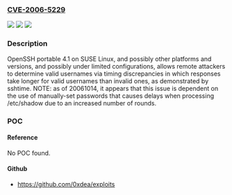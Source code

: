 ### [CVE-2006-5229](https://cve.mitre.org/cgi-bin/cvename.cgi?name=CVE-2006-5229)
![](https://img.shields.io/static/v1?label=Product&message=n%2Fa&color=blue)
![](https://img.shields.io/static/v1?label=Version&message=n%2Fa&color=blue)
![](https://img.shields.io/static/v1?label=Vulnerability&message=n%2Fa&color=brighgreen)

### Description

OpenSSH portable 4.1 on SUSE Linux, and possibly other platforms and versions, and possibly under limited configurations, allows remote attackers to determine valid usernames via timing discrepancies in which responses take longer for valid usernames than invalid ones, as demonstrated by sshtime.  NOTE: as of 20061014, it appears that this issue is dependent on the use of manually-set passwords that causes delays when processing /etc/shadow due to an increased number of rounds.

### POC

#### Reference
No POC found.

#### Github
- https://github.com/0xdea/exploits


